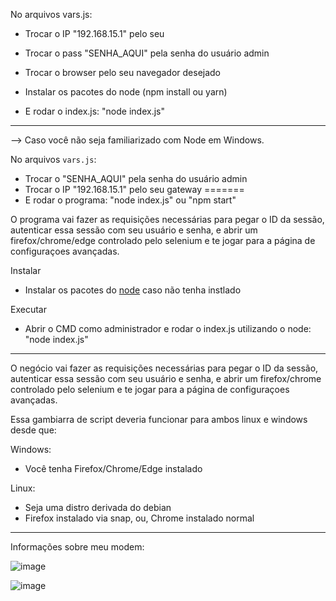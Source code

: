 No arquivos vars.js:

- Trocar o IP "192.168.15.1" pelo seu
- Trocar o pass "SENHA_AQUI" pela senha do usuário admin
- Trocar o browser pelo seu navegador desejado
- Instalar os pacotes do node (npm install ou yarn)

- E rodar o index.js: "node index.js"
---

--> Caso você não seja familiarizado com Node em Windows.

No arquivos `vars.js`:
- Trocar o "SENHA_AQUI" pela senha do usuário admin
- Trocar o IP "192.168.15.1" pelo seu gateway
=======
- E rodar o programa: "node index.js" ou "npm start"

O programa vai fazer as requisições necessárias para pegar o ID da sessão, autenticar essa sessão com seu usuário e senha, e abrir um firefox/chrome/edge controlado pelo selenium e te jogar para a página de configuraçoes avançadas.

 
Instalar

- Instalar os pacotes do [node](https://nodejs.org/en/download/prebuilt-installer) caso não tenha instlado

Executar
- Abrir o CMD como administrador e rodar o index.js utilizando o node: "node index.js"
---

O negócio vai fazer as requisições necessárias para pegar o ID da sessão, autenticar essa sessão com seu usuário e senha, e abrir um firefox/chrome controlado pelo selenium e te jogar para a página de configuraçoes avançadas.


Essa gambiarra de script deveria funcionar para ambos linux e windows desde que:

Windows:
- Você tenha Firefox/Chrome/Edge instalado

Linux:
- Seja uma distro derivada do debian
- Firefox instalado via snap, ou, Chrome instalado normal

---

Informações sobre meu modem:

![image](https://github.com/Izurii/modem-vivo-avancado/assets/46232520/1b0fac73-e4b4-41e2-888b-98d13f1cf5ad)


![image](https://github.com/Izurii/modem-vivo-avancado/assets/46232520/fb8137d0-be01-4418-8a76-193c1a493f52)
